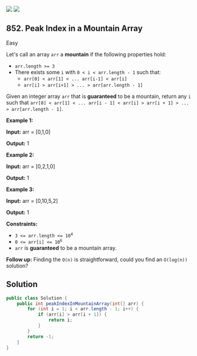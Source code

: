 [![](https://img.shields.io/github/stars/javadev/LeetCode-in-Java?label=Stars&style=flat-square)](https://github.com/javadev/LeetCode-in-Java)
[![](https://img.shields.io/github/forks/javadev/LeetCode-in-Java?label=Fork%20me%20on%20GitHub%20&style=flat-square)](https://github.com/javadev/LeetCode-in-Java/fork)

## 852\. Peak Index in a Mountain Array

Easy

Let's call an array `arr` a **mountain** if the following properties hold:

*   `arr.length >= 3`
*   There exists some `i` with `0 < i < arr.length - 1` such that:
    *   `arr[0] < arr[1] < ... arr[i-1] < arr[i]`
    *   `arr[i] > arr[i+1] > ... > arr[arr.length - 1]`

Given an integer array `arr` that is **guaranteed** to be a mountain, return any `i` such that `arr[0] < arr[1] < ... arr[i - 1] < arr[i] > arr[i + 1] > ... > arr[arr.length - 1]`.

**Example 1:**

**Input:** arr = [0,1,0]

**Output:** 1

**Example 2:**

**Input:** arr = [0,2,1,0]

**Output:** 1

**Example 3:**

**Input:** arr = [0,10,5,2]

**Output:** 1

**Constraints:**

*   <code>3 <= arr.length <= 10<sup>4</sup></code>
*   <code>0 <= arr[i] <= 10<sup>6</sup></code>
*   `arr` is **guaranteed** to be a mountain array.

**Follow up:** Finding the `O(n)` is straightforward, could you find an `O(log(n))` solution?

## Solution

```java
public class Solution {
    public int peakIndexInMountainArray(int[] arr) {
        for (int i = 1; i < arr.length - 1; i++) {
            if (arr[i] > arr[i + 1]) {
                return i;
            }
        }
        return -1;
    }
}
```
